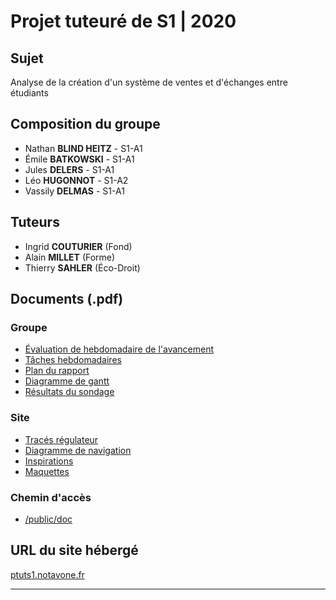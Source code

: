 # Projet tuteuré de S1 | 2020

## Sujet

Analyse de la création d'un système de ventes et d'échanges entre étudiants

## Composition du groupe

*  Nathan **BLIND HEITZ** - S1-A1
*  Émile **BATKOWSKI** - S1-A1
*  Jules **DELERS** - S1-A1
*  Léo **HUGONNOT** - S1-A2
*  Vassily **DELMAS** - S1-A1

## Tuteurs

*  Ingrid **COUTURIER** (Fond)
*  Alain **MILLET** (Forme)
*  Thierry **SAHLER** (Éco-Droit)

## Documents (.pdf)

### Groupe

*  [Évaluation de hebdomadaire de l'avancement](/public/doc/Évaluation_avancements_du_projet.pdf)
*  [Tâches hebdomadaires](/public/doc/Taches_effectuees_et_investissement_Fiche_chef_projet.pdf)
*  [Plan du rapport](/public/doc/Plan%20détaillé%20du%20rapport.pdf)
*  [Diagramme de gantt](/public/doc/Diagramme%20de%20GANTT.pdf)
*  [Résultats du sondage](/public/doc/Personnes%20concernées%20par%20le%20sondage.pdf)

### Site

*  [Tracés régulateur](/public/doc/Zoning%20-%20Site%20de%20présentation.pdf)
*  [Diagramme de navigation](/public/doc/Diagramme%20de%20navigation%20-%20Site%20de%20présentation.pdf)
*  [Inspirations](/public/doc/Inspirations%20-%20Site%20de%20présentation.pdf)
*  [Maquettes](/public/doc/Maquettes%20site%20de%20présnetation.pdf)

### Chemin d'accès

*  [/public/doc](https://github.com/Notavone/PTUTS1/tree/master/public/doc)

## URL du site hébergé
[ptuts1.notavone.fr](https://ptuts1.notavone.fr/)

---